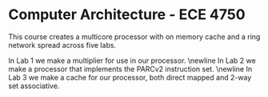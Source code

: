 Computer Architecture - ECE 4750
=================

This course creates a multicore processor with on memory cache and a ring network spread across five labs.

In Lab 1 we make a multiplier for use in our processor. \newline
In Lab 2 we make a processor that implements the PARCv2 instruction set. \newline
In Lab 3 we make a cache for our processor, both direct mapped and 2-way set associative.
